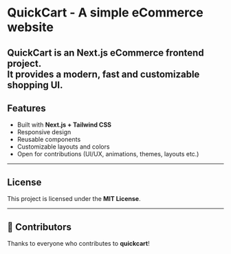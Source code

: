 # QuickCart - A simple eCommerce website

QuickCart is an **Next.js eCommerce frontend** project.  
It provides a modern, fast and customizable shopping UI.  
---

## Features

-   Built with **Next.js + Tailwind CSS**
-   Responsive design
-   Reusable components
-   Customizable layouts and colors
-   Open for contributions (UI/UX, animations, themes, layouts etc.)

---


## License

This project is licensed under the **MIT License**.

---

## 🌟 Contributors

Thanks to everyone who contributes to **quickcart**!